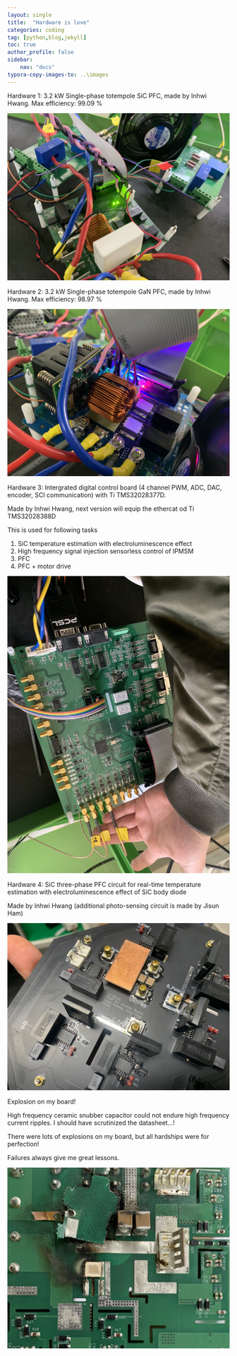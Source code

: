 ```yaml
---
layout: single
title:  "Hardware is love"
categories: coding
tag: [python,blog,jekyll]
toc: true
author_profile: false
sidebar: 
    nav: "docs"
typora-copy-images-to: ..\images
---
```


Hardware 1: 3.2 kW Single-phase totempole SiC PFC, made by Inhwi Hwang.
Max efficiency: 99.09 %

![1](images/1-16707795765278.png)

Hardware 2: 3.2 kW Single-phase totempole GaN PFC, made by Inhwi Hwang.
Max efficiency: 98.97 %

![2](images/2-16707795797849.png)

Hardware 3: Intergrated digital control board (4 channel PWM, ADC, DAC, encoder, SCI communication) with Ti TMS32028377D.

Made by Inhwi Hwang, next version will equip the ethercat od Ti TMS32028388D

This is used for following tasks

1. SiC temperature estimation with electroluminescence effect
2. High frequency signal injection sensorless control of IPMSM
3. PFC
4. PFC + motor drive

![3](images/3-167077958634010.png)

Hardware 4: SiC three-phase PFC circuit for real-time temperature estimation with electroluminescence effect of SiC body diode

Made by Inhwi Hwang (additional photo-sensing circuit is made by Jisun Ham)

![4](images/4-167077959056611.png)

Explosion on my board!

High frequency ceramic snubber capacitor could not endure high frequency current ripples. I should have scrutinized the datasheet...!

There were lots of explosions on my board, but all hardships were for perfection!

Failures always give me great lessons.

![5](images/5-167077959446512.png)
